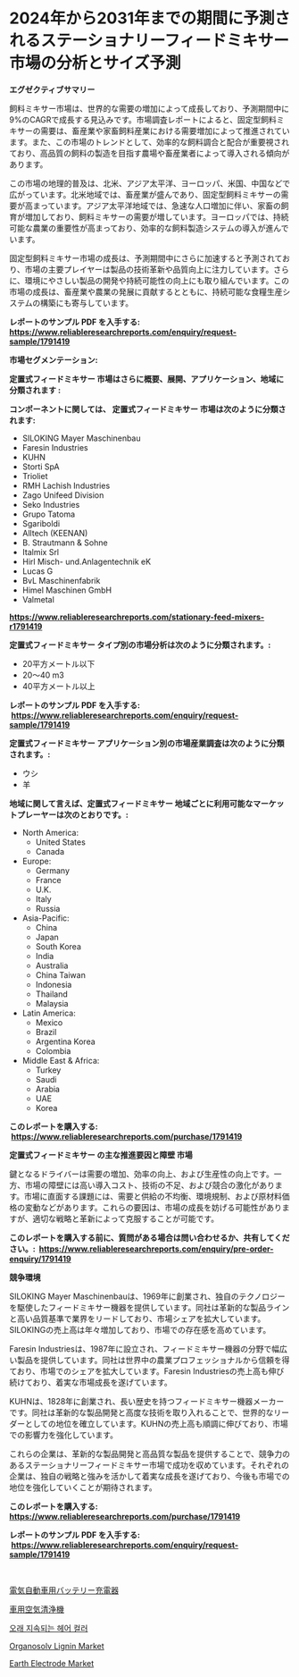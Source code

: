 <p><h1>2024年から2031年までの期間に予測されるステーショナリーフィードミキサー市場の分析とサイズ予測</h1></p><p><strong>エグゼクティブサマリー</strong></p>
<p><p>飼料ミキサー市場は、世界的な需要の増加によって成長しており、予測期間中に9%のCAGRで成長する見込みです。市場調査レポートによると、固定型飼料ミキサーの需要は、畜産業や家畜飼料産業における需要増加によって推進されています。また、この市場のトレンドとして、効率的な飼料調合と配合が重要視されており、高品質の飼料の製造を目指す農場や畜産業者によって導入される傾向があります。</p><p>この市場の地理的普及は、北米、アジア太平洋、ヨーロッパ、米国、中国などで広がっています。北米地域では、畜産業が盛んであり、固定型飼料ミキサーの需要が高まっています。アジア太平洋地域では、急速な人口増加に伴い、家畜の飼育が増加しており、飼料ミキサーの需要が増しています。ヨーロッパでは、持続可能な農業の重要性が高まっており、効率的な飼料製造システムの導入が進んでいます。</p><p>固定型飼料ミキサー市場の成長は、予測期間中にさらに加速すると予測されており、市場の主要プレイヤーは製品の技術革新や品質向上に注力しています。さらに、環境にやさしい製品の開発や持続可能性の向上にも取り組んでいます。この市場の成長は、畜産業や農業の発展に貢献するとともに、持続可能な食糧生産システムの構築にも寄与しています。</p></p>
<p><strong>レポートのサンプル PDF を入手する: <a href="https://www.reliableresearchreports.com/enquiry/request-sample/1791419">https://www.reliableresearchreports.com/enquiry/request-sample/1791419</a></strong></p>
<p><strong>市場セグメンテーション:</strong></p>
<p><strong> 定置式フィードミキサー 市場はさらに概要、展開、アプリケーション、地域に分類されます :</strong></p>
<p><strong>コンポーネントに関しては、 定置式フィードミキサー 市場は次のように分類されます: &nbsp;</strong></p>
<p><ul><li>SILOKING Mayer Maschinenbau</li><li>Faresin Industries</li><li>KUHN</li><li>Storti SpA</li><li>Trioliet</li><li>RMH Lachish Industries</li><li>Zago Unifeed Division</li><li>Seko Industries</li><li>Grupo Tatoma</li><li>Sgariboldi</li><li>Alltech (KEENAN)</li><li>B. Strautmann & Sohne</li><li>Italmix Srl</li><li>Hirl Misch- und.Anlagentechnik eK</li><li>Lucas G</li><li>BvL Maschinenfabrik</li><li>Himel Maschinen GmbH</li><li>Valmetal</li></ul></p>
<p><strong><a href="https://www.reliableresearchreports.com/stationary-feed-mixers-r1791419">https://www.reliableresearchreports.com/stationary-feed-mixers-r1791419</a></strong></p>
<p><strong> 定置式フィードミキサー タイプ別の市場分析は次のように分類されます。:</strong></p>
<p><ul><li>20平方メートル以下</li><li>20〜40 m3</li><li>40平方メートル以上</li></ul></p>
<p><strong>レポートのサンプル PDF を入手する: &nbsp;<a href="https://www.reliableresearchreports.com/enquiry/request-sample/1791419">https://www.reliableresearchreports.com/enquiry/request-sample/1791419</a></strong></p>
<p><strong> 定置式フィードミキサー アプリケーション別の市場産業調査は次のように分類されます。:</strong></p>
<p><ul><li>ウシ</li><li>羊</li></ul></p>
<p><strong>地域に関して言えば、定置式フィードミキサー 地域ごとに利用可能なマーケットプレーヤーは次のとおりです。:</strong></p>
<p><ul>
    <li>
        North America:
        <ul>
            <li>United States</li>
            <li>Canada</li>
        </ul>
    </li>
    <li>
        Europe:
        <ul>
            <li>Germany</li>
            <li>France</li>
            <li>U.K.</li>
            <li>Italy</li>
            <li>Russia</li>
        </ul>
    </li>
    <li>
        Asia-Pacific:
        <ul>
            <li>China</li>
            <li>Japan</li>
            <li>South Korea</li>
            <li>India</li>
            <li>Australia</li>
            <li>China Taiwan</li>
            <li>Indonesia</li>
            <li>Thailand</li>
            <li>Malaysia</li>
        </ul>
    </li>
    <li>
        Latin America:
        <ul>
            <li>Mexico</li>
            <li>Brazil</li>
            <li>Argentina Korea</li>
            <li>Colombia</li>
        </ul>
    </li>
    <li>
        Middle East & Africa:
        <ul>
            <li>Turkey</li>
            <li>Saudi</li>
            <li>Arabia</li>
            <li>UAE</li>
            <li>Korea</li>
        </ul>
    </li>
    </ul></p>
<p><strong>このレポートを購入する: &nbsp;<a href="https://www.reliableresearchreports.com/purchase/1791419">https://www.reliableresearchreports.com/purchase/1791419</a></strong></p>
<p><strong>定置式フィードミキサー の主な推進要因と障壁 市場</strong></p>
<p><p>鍵となるドライバーは需要の増加、効率の向上、および生産性の向上です。一方、市場の障壁には高い導入コスト、技術の不足、および競合の激化があります。市場に直面する課題には、需要と供給の不均衡、環境規制、および原材料価格の変動などがあります。これらの要因は、市場の成長を妨げる可能性がありますが、適切な戦略と革新によって克服することが可能です。</p></p>
<p><strong>このレポートを購入する前に、質問がある場合は問い合わせるか、共有してください。:&nbsp; <a href="https://www.reliableresearchreports.com/enquiry/pre-order-enquiry/1791419">https://www.reliableresearchreports.com/enquiry/pre-order-enquiry/1791419</a></strong></p>
<p><strong>競争環境</strong></p>
<p><p>SILOKING Mayer Maschinenbauは、1969年に創業され、独自のテクノロジーを駆使したフィードミキサー機器を提供しています。同社は革新的な製品ラインと高い品質基準で業界をリードしており、市場シェアを拡大しています。SILOKINGの売上高は年々増加しており、市場での存在感を高めています。</p><p>Faresin Industriesは、1987年に設立され、フィードミキサー機器の分野で幅広い製品を提供しています。同社は世界中の農業プロフェッショナルから信頼を得ており、市場でのシェアを拡大しています。Faresin Industriesの売上高も伸び続けており、着実な市場成長を遂げています。</p><p>KUHNは、1828年に創業され、長い歴史を持つフィードミキサー機器メーカーです。同社は革新的な製品開発と高度な技術を取り入れることで、世界的なリーダーとしての地位を確立しています。KUHNの売上高も順調に伸びており、市場での影響力を強化しています。</p><p>これらの企業は、革新的な製品開発と高品質な製品を提供することで、競争力のあるステーショナリーフィードミキサー市場で成功を収めています。それぞれの企業は、独自の戦略と強みを活かして着実な成長を遂げており、今後も市場での地位を強化していくことが期待されます。</p></p>
<p><strong>このレポートを購入する: &nbsp; <a href="https://www.reliableresearchreports.com/purchase/1791419">https://www.reliableresearchreports.com/purchase/1791419</a></strong></p>
<p><strong>レポートのサンプル PDF を入手する: &nbsp;<a href="https://www.reliableresearchreports.com/enquiry/request-sample/1791419">https://www.reliableresearchreports.com/enquiry/request-sample/1791419</a></strong><strong></strong></p>
<p>&nbsp;</p>
<p><p><a href="https://medium.com/@russellrodriguez2727/%E9%9B%BB%E5%8B%95%E8%BB%8A%E3%81%AE%E3%83%90%E3%83%83%E3%83%86%E3%83%AA%E3%83%BC%E5%85%85%E9%9B%BB%E5%99%A8%E5%B8%82%E5%A0%B4%E8%A6%8F%E6%A8%A1-%E5%B8%82%E5%A0%B4%E5%B1%95%E6%9C%9B%E3%81%A8%E5%B8%82%E5%A0%B4%E4%BA%88%E6%B8%AC-2024%E5%B9%B4%E3%81%8B%E3%82%892031%E5%B9%B4%E3%81%BE%E3%81%A7-6e1f02302f37">電気自動車用バッテリー充電器</a></p><p><a href="https://medium.com/@dixiegrimes2023/%E6%AC%A1%E3%81%AE%E6%96%87%E3%82%92%E6%97%A5%E6%9C%AC%E8%AA%9E%E3%81%AB%E7%BF%BB%E8%A8%B3%E3%81%97%E3%81%A6%E3%81%8F%E3%81%A0%E3%81%95%E3%81%84-%E8%BB%8A%E7%94%A8%E7%A9%BA%E6%B0%97%E6%B8%85%E6%B5%84%E6%A9%9F%E3%81%AE%E5%B8%82%E5%A0%B4%E8%A6%8F%E6%A8%A1%E3%81%8A%E3%82%88%E3%81%B3%E5%B8%82%E5%A0%B4%E5%8B%95%E5%90%91-%E5%AE%8C%E5%85%A8%E3%81%AA%E6%A5%AD%E7%95%8C%E6%A6%82%E8%A6%81-2024%E5%B9%B4%E3%81%8B%E3%82%892031%E5%B9%B4-dabf71e334fc">車用空気清浄機</a></p><p><a href="https://medium.com/@emmareed1901/%EC%9E%A5%EA%B8%B0%EA%B0%84-%EC%A7%80%EC%86%8D%EB%90%98%EB%8A%94-%ED%97%A4%EC%96%B4-%EC%BB%AC%EB%9F%AC-%EC%8B%9C%EC%9E%A5-%EA%B2%BD%EC%9F%81-%EB%B6%84%EC%84%9D-%EC%8B%9C%EC%9E%A5-%EB%8F%99%ED%96%A5-%EB%B0%8F-2031%EB%85%84%EA%B9%8C%EC%A7%80%EC%9D%98-%EC%98%88%EC%B8%A1-1681f1d89ce9">오래 지속되는 헤어 컬러</a></p><p><a href="https://www.linkedin.com/pulse/organosolv-lignin-market-dynamics-2024-2031-also-its-rjw1e?trackingId=8Pup6vwMLnoczKPIokKKFQ%3D%3D">Organosolv Lignin Market</a></p><p><a href="https://www.linkedin.com/pulse/earth-electrode-market-size-focuses-dynamics-in-depth-analysis-k4dee?trackingId=EUX9XNUE%2F0h0MFiqz2A3VA%3D%3D">Earth Electrode Market</a></p></p>